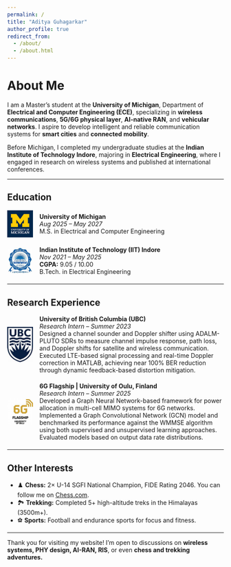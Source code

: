 ```yaml
---
permalink: /
title: "Aditya Guhagarkar"
author_profile: true
redirect_from: 
  - /about/
  - /about.html
---
```


# About Me

I am a Master’s student at the **University of Michigan**, Department of **Electrical and Computer Engineering (ECE)**, specializing in **wireless communications**, **5G/6G physical layer**, **AI-native RAN**, and **vehicular networks**. I aspire to develop intelligent and reliable communication systems for **smart cities** and **connected mobility**.

Before Michigan, I completed my undergraduate studies at the **Indian Institute of Technology Indore**, majoring in **Electrical Engineering**, where I engaged in research on wireless systems and published at international conferences.

---

## Education

<div style="display: flex; align-items: center; margin-bottom: 20px;">
  <img src="/images/umich.jpeg" style="width: 60px; margin-right: 15px;">
  <div>
    <strong>University of Michigan</strong><br>
    <em>Aug 2025 – May 2027</em><br>
    M.S. in Electrical and Computer Engineering
  </div>
</div>

<div style="display: flex; align-items: center; margin-bottom: 20px;">
  <img src="/images/iitindore.jpeg" style="width: 60px; margin-right: 15px;">
  <div>
    <strong>Indian Institute of Technology (IIT) Indore</strong><br>
    <em>Nov 2021 – May 2025</em><br>
    <b>CGPA:</b> 9.05 / 10.00<br>
    B.Tech. in Electrical Engineering
  </div>
</div>

---

## Research Experience

<div style="display: flex; align-items: center; margin-bottom: 20px;">
  <img src="/images/ubcvan.jpeg" style="width: 60px; margin-right: 15px;">
  <div>
    <strong>University of British Columbia (UBC)</strong><br>
    <em>Research Intern – Summer 2023</em><br>
    Designed a channel sounder and Doppler shifter using ADALM-PLUTO SDRs to measure channel impulse response, path loss, and Doppler shifts for satellite and wireless communication. Executed LTE-based signal processing and real-time Doppler correction in MATLAB, achieving near 100% BER reduction through dynamic feedback-based distortion mitigation.
  </div>
</div>

<div style="display: flex; align-items: center; margin-bottom: 20px;">
  <img src="/images/oulu.jpeg" style="width: 60px; margin-right: 15px;">
  <div>
    <strong>6G Flagship | University of Oulu, Finland</strong><br>
    <em>Research Intern – Summer 2025</em><br>
    Developed a Graph Neural Network-based framework for power allocation in multi-cell MIMO systems for 6G networks. Implemented a Graph Convolutional Network (GCN) model and benchmarked its performance against the WMMSE algorithm using both supervised and unsupervised learning approaches. Evaluated models based on output data rate distributions.
  </div>
</div>


---

## Other Interests

- ♟️ **Chess:** 2× U-14 SGFI National Champion, FIDE Rating 2046. You can follow me on <a href="https://www.chess.com/member/neuergiveup" target="_blank">Chess.com</a>. 
- 🏞️ **Trekking:** Completed 5+ high-altitude treks in the Himalayas (3500m+).
- ⚽ **Sports:** Football and endurance sports for focus and fitness.

---

Thank you for visiting my website! I’m open to discussions on **wireless systems, PHY design, AI-RAN, RIS**, or even **chess and trekking adventures.**
